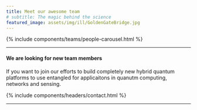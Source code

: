 ```yaml
---
title: Meet our awesome team
# subtitle: The magic behind the science
featured_image: assets/img/ill/GoldenGateBridge.jpg
---
```

{% include components/teams/people-carousel.html %}

--- 
#### We are looking for new team members
If you want to join our efforts to build completely new hybrid quantum platforms to use entangled for applicaitons in quanutm computing, networks and sensing. 

{% include components/headers/contact.html %}

---
